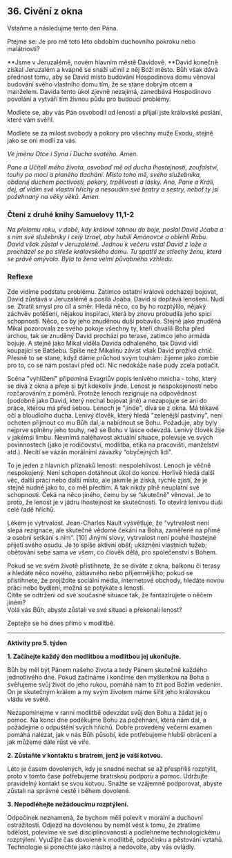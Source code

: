 ## 36. **Civění z okna**

Vstaňme a následujme tento den Pána.

Ptejme se: Je pro mě toto léto obdobím duchovního pokroku nebo malátnosti?

**Jsme v Jeruzalémě, novém hlavním městě Davidově. **David konečně získal Jeruzalém a kvapně se snaží učinil z něj Boží město. Bůh však dává přednost tomu, aby se David místo budování Hospodinova domu věnoval budování svého vlastního domu tím, že se stane dobrým otcem a manželem. Davida tento úkol zjevně nezajímá, zanedbává Hospodinovo povolání a vytváří tím živnou půdu pro budoucí problémy.

Modlete se, aby vás Pán osvobodil od lenosti a přijali jste královské poslání, které vám svěřil.

Modlete se za milost svobody a pokory pro všechny muže Exodu, stejně jako se oni modlí za vás.

_Ve jménu Otce i Syna i Ducha svatého. Amen._

_Pane a Učiteli mého života, osvoboď mě od ducha lhostejnosti, zoufalství, touhy po moci a planého tlachání. Místo toho mě, svého služebníka, obdaruj duchem poctivosti, pokory, trpělivosti a lásky. Ano, Pane a Králi, dej, ať vidím své vlastní hříchy a nesoudím své bratry a sestry, neboť ty jsi požehnaný na věky věků. Amen._

### Čtení z druhé knihy Samuelovy 11,1-2

_Na přelomu roku, v době, kdy králové táhnou do boje, poslal David Jóaba a s ním své služebníky i celý Izrael, aby hubili Amónovce a oblehli Rabu. David však zůstal v Jeruzalémě. Jednou k večeru vstal David z lože a procházel se po střeše královského domu. Tu spatřil ze střechy ženu, která se právě omývala. Byla to žena velmi půvabného vzhledu._

### Reflexe

Zde vidíme podstatu problému. Zatímco ostatní králové odcházejí bojovat, David zůstává v Jeruzalémě a posílá Joába. David si dopřává lenošení. Nudí se. Ztratil smysl pro cíl a směr. Hledá něco, co by ho rozptýlilo, nějaký záchvěv potěšení, nějakou inspiraci, která by znovu probudila jeho spící schopnosti. Něco, co by jeho znuděnou duši pobavilo. Stejně jako znuděná Míkal pozorovala ze svého pokoje všechny ty, kteří chválili Boha před archou, tak se znuděný David prochází po terase, zatímco jeho armáda bojuje. A stejně jako Míkal viděla Davida odhaleného, tak David vidí koupající se Batšebu. Spíše než Míkalinu závist však David prožívá chtíč. Přesně to se stane, když dáme průchod svým touhám: žijeme jako zombie pro to, co se nám postaví před oči. Nic nedokáže naše pudy zcela potlačit.

Scéna "vyhlížení" připomíná Evagriův popis lenivého mnicha - toho, který se dívá z okna a přeje si být kdekoliv jinde. Lenost je nespokojeností nebo rozčarováním z poměrů. Protože lenoch rezignuje na odpovědnost (podobně jako David, který nechal bojovat jiné) a nezapojuje se ani do práce, kterou má před sebou. Lenoch je "jinde", dívá se z okna. Má těkavé oči a bloudícího ducha. Lenivý člověk, který hledá "zelenější pastviny", není ochoten přijmout co mu Bůh dal, a nabídnout se Bohu. Požaduje, aby byly nejprve splněny jeho touhy, než se Bohu v lásce odevzdá. Lenivý člověk žije v jakémsi limbu. Nevnímá naléhavost aktuální situace, polevuje ve svých povinnostech (jako je rodičovství, modlitba, etika na pracovišti, manželství atd.). Necítí se vázán morálními závazky “obyčejných lidí”.

To je jeden z hlavních příznaků lenosti: nespolehlivost. Lenoch je věčně nespokojený. Není schopen dotáhnout úkol do konce. Horlivě hledá další věc, další práci nebo další místo, ale jakmile je získá, rychle zjistí, že je stejně nudné jako to, co měl předtím. A tak nikdy plně neuplatní své schopnosti. Čeká na něco jiného, čemu by se “skutečně” věnoval. Je to proto, že lenost je v jádru lhostejnost ke skutečnosti. To otevírá lenivou duši celé řadě hříchů.

Lékem je vytrvalost. Jean-Charles Nault vysvětluje, že "vytrvalost není slepá rezignace, ale skutečně vědomé čekání na Boha, zaměřené na přímé a osobní setkání s ním". [10] Jinými slovy, vytrvalost není pouhé lhostejné přijetí svého osudu. Je to spíše aktivní oběť; ukáznění vlastních tužeb; obětování sebe sama ve všem, co člověk dělá, pro společenství s Bohem.

Pokud se ve svém životě přistihnete, že se díváte z okna, balkonu či terasy a hledáte něco nového, zábavného nebo příjemnějšího; pokud se přistihnete, že projíždíte sociální média, internetové obchody, hledáte novou práci nebo bydlení, možná se potýkáte s leností. \
Cítíte se odtrženi od své současné situace tak, že fantazírujete o něčem jiném? \
Volá vás Bůh, abyste zůstali ve své situaci a překonali lenost?

Zeptejte se ho dnes přímo v modlitbě.

---

**Aktivity pro 5. týden**

**1. Začínejte každý den modlitbou a modlitbou jej ukončujte.**

Bůh by měl být Pánem našeho života a tedy Pánem skutečně každého jednotlivého dne. Pokud začínáme i končíme den myšlenkou na Boha a svěřujeme svůj život do jeho rukou, pomáhá nám to žít pod Božím vedením. On je skutečným králem a my svým životem máme šířit jeho královskou vládu ve světě.

Nezapomínejme v ranní modlitbě odevzdat svůj den Bohu a žádat jej o pomoc. Na konci dne poděkujme Bohu za požehnání, která nám dal, a požádejme o odpuštění svých hříchů. Dobře provedený večerní examen pomáhá nalézat, jak v nás Bůh působí, kde potřebujeme hlubší obrácení a jak můžeme dále růst ve víře.

**2. Zůstaňte v kontaktu s bratrem, jenž je vaší kotvou.**

Léto je časem dovolených, kdy je snadné nechat se až přespříliš rozptýlit, proto v tomto čase potřebujeme bratrskou podporu a pomoc. Udržujte pravidelný kontakt se svou kotvou. Snažte se vzájemně podporovat, abyste zůstali na správné cestě i během dovolené.

**3. Nepodléhejte nežádoucímu rozptýlení.**

Odpočinek neznamená, že bychom měli polevit v morální a duchovní ostražitosti. Odjezd na dovolenou by neměl vést k tomu, že ztratíme bdělost, polevíme ve své disciplinovanosti a podlehneme technologickému rozptýlení. Využijte čas dovolené k modlitbě, odpočinku a pěstování vztahů. Technologie si ponechte jako nástroj a nedovolte, aby vás ovládly.
